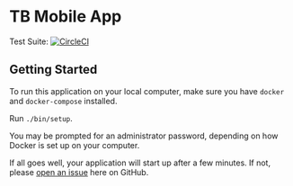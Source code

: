 # TB Mobile App

Test Suite:
[![CircleCI](https://circleci.com/gh/uwcirg/tb-mobile-app.svg?style=svg)](https://circleci.com/gh/uwcirg/tb-mobile-app)

## Getting Started

To run this application on your local computer,
make sure you have `docker` and `docker-compose` installed.

Run `./bin/setup`.

You may be prompted for an administrator password,
depending on how Docker is set up on your computer.

If all goes well, your application will start up after a few minutes.
If not, please [open an issue] here on GitHub.

[open an issue]: https://github.com/uwcirg/tb-mobile-app/issues/new?title=Problem%20with%20setup%20script
